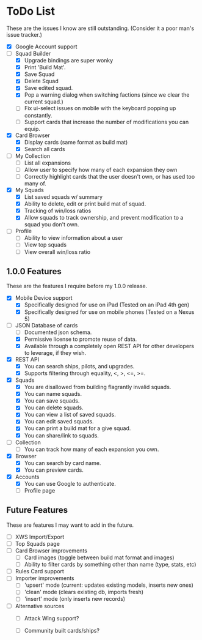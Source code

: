 # ToDo List

These are the issues I know are still outstanding. (Consider it a poor man's issue tracker.)

* [X] Google Account support
* [ ] Squad Builder
    * [X] Upgrade bindings are super wonky
    * [X] Print 'Build Mat'.
    * [X] Save Squad
    * [X] Delete Squad
    * [X] Save edited squad.
    * [X] Pop a warning dialog when switching factions (since we clear the current squad.)
    * [ ] Fix ui-select issues on mobile with the keyboard popping up constantly.
    * [ ] Support cards that increase the number of modifications you can equip.
* [X] Card Browser
    * [X] Display cards (same format as build mat)
    * [X] Search all cards
* [ ] My Collection
    * [ ] List all expansions
    * [ ] Allow user to specify how many of each expansion they own
    * [ ] Correctly highlight cards that the user doesn't own, or has used too many of.
* [X] My Squads
    * [X] List saved squads w/ summary
    * [X] Ability to delete, edit or print build mat of squad.
    * [X] Tracking of win/loss ratios
    * [X] Allow squads to track ownership, and prevent modification to a squad you don't own.
* [ ] Profile
    * [ ] Ability to view information about a user
    * [ ] View top squads
    * [ ] View overall win/loss ratio

## 1.0.0 Features

These are the features I require before my 1.0.0 release.

* [X] Mobile Device support
    * [X] Specifically designed for use on iPad (Tested on an iPad 4th gen)
    * [X] Specifically designed for use on mobile phones (Tested on a Nexus 5)
* [ ] JSON Database of cards
    * [ ] Documented json schema.
    * [X] Permissive license to promote reuse of data.
    * [X] Available through a completely open REST API for other developers to leverage, if they wish.
* [X] REST API
    * [X] You can search ships, pilots, and upgrades.
    * [X] Supports filtering through equality, <, >, <=, >=.
* [X] Squads
    * [X] You are disallowed from building flagrantly invalid squads.
    * [X] You can name squads.
    * [X] You can save squads.
    * [X] You can delete squads.
    * [X] You can view a list of saved squads.
    * [X] You can edit saved squads.
    * [X] You can print a build mat for a give squad.
    * [X] You can share/link to squads.
* [ ] Collection
    * [ ] You can track how many of each expansion you own.
* [X] Browser
    * [X] You can search by card name.
    * [X] You can preview cards.
* [X] Accounts
    * [X] You can use Google to authenticate.
    * [ ] Profile page

## Future Features

These are features I may want to add in the future.

* [ ] XWS Import/Export
* [ ] Top Squads page
* [ ] Card Browser improvements
    * [ ] Card images (toggle between build mat format and images)
    * [ ] Ability to filter cards by something other than name (type, stats, etc)
* [ ] Rules Card support
* [ ] Importer improvements
    * [ ] 'upsert' mode (current: updates existing models, inserts new ones)
    * [ ] 'clean' mode (clears existing db, imports fresh)
    * [ ] 'insert' mode (only inserts new records)
* [ ] Alternative sources
    * [ ] Attack Wing support?
    * [ ] Community built cards/ships?


